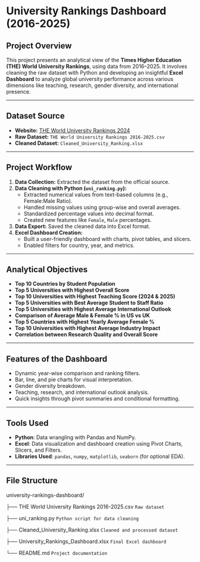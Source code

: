 # University Rankings Dashboard (2016-2025)

## Project Overview
This project presents an analytical view of the **Times Higher Education (THE) World University Rankings**, using data from 2016–2025. It involves cleaning the raw dataset with Python and developing an insightful **Excel Dashboard** to analyze global university performance across various dimensions like teaching, research, gender diversity, and international presence.


---


## Dataset Source
- **Website:** [THE World University Rankings 2024](https://www.timeshighereducation.com/world-university-rankings/2024/world-ranking)
- **Raw Dataset:** `THE World University Rankings 2016-2025.csv`
- **Cleaned Dataset:** `Cleaned_University_Ranking.xlsx`


---


## Project Workflow
1. **Data Collection:** Extracted the dataset from the official source.
2. **Data Cleaning with Python (`uni_ranking.py`):**
   - Extracted numerical values from text-based columns (e.g., Female:Male Ratio).
   - Handled missing values using group-wise and overall averages.
   - Standardized percentage values into decimal format.
   - Created new features like `Female`, `Male` percentages.
3. **Data Export:** Saved the cleaned data into Excel format.
4. **Excel Dashboard Creation:**
   - Built a user-friendly dashboard with charts, pivot tables, and slicers.
   - Enabled filters for country, year, and metrics.


---


## Analytical Objectives
- **Top 10 Countries by Student Population**
- **Top 5 Universities with Highest Overall Score**
- **Top 10 Universities with Highest Teaching Score (2024 & 2025)**
- **Top 5 Universities with Best Average Student to Staff Ratio**
- **Top 5 Universities with Highest Average International Outlook**
- **Comparison of Average Male & Female % in US vs UK**
- **Top 5 Countries with Highest Yearly Average Female %**
- **Top 10 Universities with Highest Average Industry Impact**
- **Correlation between Research Quality and Overall Score**


---


## Features of the Dashboard
- Dynamic year-wise comparison and ranking filters.
- Bar, line, and pie charts for visual interpretation.
- Gender diversity breakdown.
- Teaching, research, and international outlook analysis.
- Quick insights through pivot summaries and conditional formatting.


---


## Tools Used
- **Python**: Data wrangling with Pandas and NumPy.
- **Excel**: Data visualization and dashboard creation using Pivot Charts, Slicers, and Filters.
- **Libraries Used**: `pandas`, `numpy`, `matplotlib`, `seaborn` (for optional EDA).


---


## File Structure
university-rankings-dashboard/

├── THE World University Rankings 2016-2025.csv `Raw dataset`

├── uni_ranking.py `Python script for data cleaning`

├── Cleaned_University_Ranking.xlsx `Cleaned and processed dataset`

├── University_Rankings_Dashboard.xlsx `Final Excel dashboard`

└── README.md `Project documentation`



